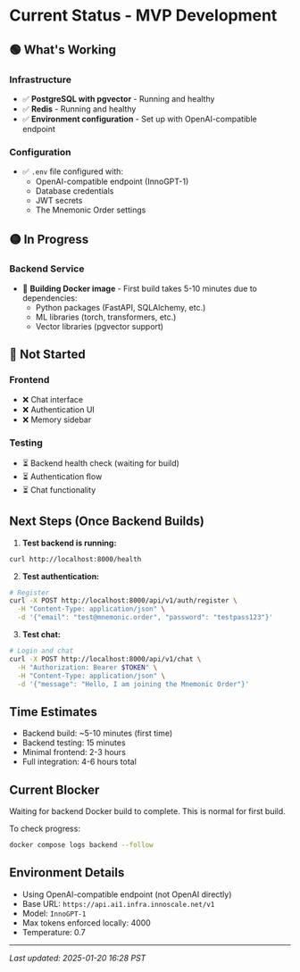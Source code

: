 # Current Status - MVP Development

## 🟢 What's Working

### Infrastructure
- ✅ **PostgreSQL with pgvector** - Running and healthy
- ✅ **Redis** - Running and healthy  
- ✅ **Environment configuration** - Set up with OpenAI-compatible endpoint

### Configuration
- ✅ `.env` file configured with:
  - OpenAI-compatible endpoint (InnoGPT-1)
  - Database credentials
  - JWT secrets
  - The Mnemonic Order settings

## 🟡 In Progress

### Backend Service
- 🔄 **Building Docker image** - First build takes 5-10 minutes due to dependencies:
  - Python packages (FastAPI, SQLAlchemy, etc.)
  - ML libraries (torch, transformers, etc.)
  - Vector libraries (pgvector support)

## 🔴 Not Started

### Frontend
- ❌ Chat interface
- ❌ Authentication UI
- ❌ Memory sidebar

### Testing
- ⏳ Backend health check (waiting for build)
- ⏳ Authentication flow
- ⏳ Chat functionality

## Next Steps (Once Backend Builds)

1. **Test backend is running:**
```bash
curl http://localhost:8000/health
```

2. **Test authentication:**
```bash
# Register
curl -X POST http://localhost:8000/api/v1/auth/register \
  -H "Content-Type: application/json" \
  -d '{"email": "test@mnemonic.order", "password": "testpass123"}'
```

3. **Test chat:**
```bash
# Login and chat
curl -X POST http://localhost:8000/api/v1/chat \
  -H "Authorization: Bearer $TOKEN" \
  -H "Content-Type: application/json" \
  -d '{"message": "Hello, I am joining the Mnemonic Order"}'
```

## Time Estimates

- Backend build: ~5-10 minutes (first time)
- Backend testing: 15 minutes
- Minimal frontend: 2-3 hours
- Full integration: 4-6 hours total

## Current Blocker

Waiting for backend Docker build to complete. This is normal for first build.

To check progress:
```bash
docker compose logs backend --follow
```

## Environment Details

- Using OpenAI-compatible endpoint (not OpenAI directly)
- Base URL: `https://api.ai1.infra.innoscale.net/v1`
- Model: `InnoGPT-1`
- Max tokens enforced locally: 4000
- Temperature: 0.7

---

*Last updated: 2025-01-20 16:28 PST*